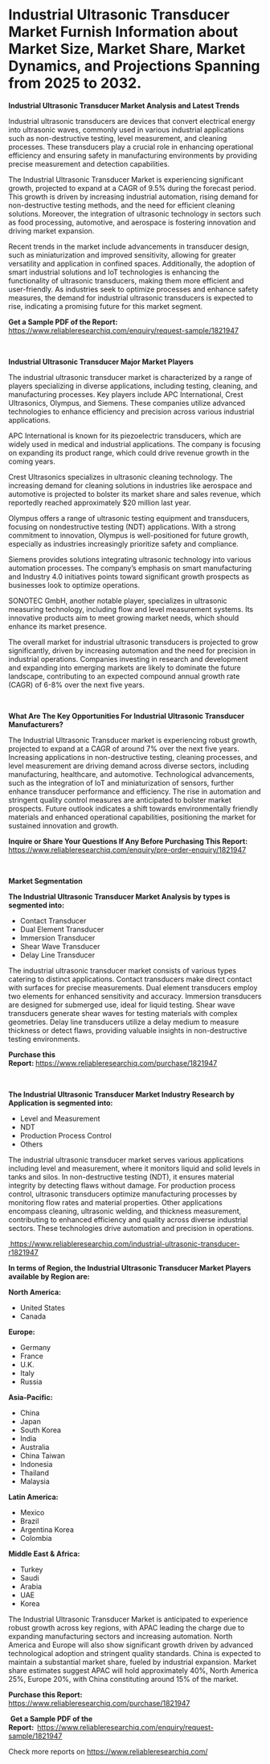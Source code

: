 <p><h1>Industrial Ultrasonic Transducer Market Furnish Information about Market Size, Market Share, Market Dynamics, and Projections Spanning from 2025 to 2032.</h1></p><p><strong>Industrial Ultrasonic Transducer Market Analysis and Latest Trends</strong></p>
<p><p>Industrial ultrasonic transducers are devices that convert electrical energy into ultrasonic waves, commonly used in various industrial applications such as non-destructive testing, level measurement, and cleaning processes. These transducers play a crucial role in enhancing operational efficiency and ensuring safety in manufacturing environments by providing precise measurement and detection capabilities.</p><p>The Industrial Ultrasonic Transducer Market is experiencing significant growth, projected to expand at a CAGR of 9.5% during the forecast period. This growth is driven by increasing industrial automation, rising demand for non-destructive testing methods, and the need for efficient cleaning solutions. Moreover, the integration of ultrasonic technology in sectors such as food processing, automotive, and aerospace is fostering innovation and driving market expansion.</p><p>Recent trends in the market include advancements in transducer design, such as miniaturization and improved sensitivity, allowing for greater versatility and application in confined spaces. Additionally, the adoption of smart industrial solutions and IoT technologies is enhancing the functionality of ultrasonic transducers, making them more efficient and user-friendly. As industries seek to optimize processes and enhance safety measures, the demand for industrial ultrasonic transducers is expected to rise, indicating a promising future for this market segment.</p></p>
<p><strong>Get a Sample PDF of the Report:&nbsp;</strong> <a href="https://www.reliableresearchiq.com/enquiry/request-sample/1821947?utm_campaign=2469&utm_medium=2&utm_source=Github&utm_content=ia&utm_term=09042025&utm_id=industrial-ultrasonic-transducer">https://www.reliableresearchiq.com/enquiry/request-sample/1821947</a></p>
<p>&nbsp;</p>
<p><strong>Industrial Ultrasonic Transducer Major Market Players</strong></p>
<p><p>The industrial ultrasonic transducer market is characterized by a range of players specializing in diverse applications, including testing, cleaning, and manufacturing processes. Key players include APC International, Crest Ultrasonics, Olympus, and Siemens. These companies utilize advanced technologies to enhance efficiency and precision across various industrial applications.</p><p>APC International is known for its piezoelectric transducers, which are widely used in medical and industrial applications. The company is focusing on expanding its product range, which could drive revenue growth in the coming years.</p><p>Crest Ultrasonics specializes in ultrasonic cleaning technology. The increasing demand for cleaning solutions in industries like aerospace and automotive is projected to bolster its market share and sales revenue, which reportedly reached approximately $20 million last year.</p><p>Olympus offers a range of ultrasonic testing equipment and transducers, focusing on nondestructive testing (NDT) applications. With a strong commitment to innovation, Olympus is well-positioned for future growth, especially as industries increasingly prioritize safety and compliance.</p><p>Siemens provides solutions integrating ultrasonic technology into various automation processes. The company’s emphasis on smart manufacturing and Industry 4.0 initiatives points toward significant growth prospects as businesses look to optimize operations.</p><p>SONOTEC GmbH, another notable player, specializes in ultrasonic measuring technology, including flow and level measurement systems. Its innovative products aim to meet growing market needs, which should enhance its market presence.</p><p>The overall market for industrial ultrasonic transducers is projected to grow significantly, driven by increasing automation and the need for precision in industrial operations. Companies investing in research and development and expanding into emerging markets are likely to dominate the future landscape, contributing to an expected compound annual growth rate (CAGR) of 6-8% over the next five years.</p></p>
<p>&nbsp;</p>
<p><strong>What Are The Key Opportunities For Industrial Ultrasonic Transducer Manufacturers?</strong></p>
<p><p>The Industrial Ultrasonic Transducer market is experiencing robust growth, projected to expand at a CAGR of around 7% over the next five years. Increasing applications in non-destructive testing, cleaning processes, and level measurement are driving demand across diverse sectors, including manufacturing, healthcare, and automotive. Technological advancements, such as the integration of IoT and miniaturization of sensors, further enhance transducer performance and efficiency. The rise in automation and stringent quality control measures are anticipated to bolster market prospects. Future outlook indicates a shift towards environmentally friendly materials and enhanced operational capabilities, positioning the market for sustained innovation and growth.</p></p>
<p><strong>Inquire or Share Your Questions If Any Before Purchasing This Report:</strong> <a href="https://www.reliableresearchiq.com/enquiry/pre-order-enquiry/1821947?utm_campaign=2469&utm_medium=2&utm_source=Github&utm_content=ia&utm_term=09042025&utm_id=industrial-ultrasonic-transducer">https://www.reliableresearchiq.com/enquiry/pre-order-enquiry/1821947</a></p>
<p>&nbsp;</p>
<p><strong>Market Segmentation</strong></p>
<p><strong>The Industrial Ultrasonic Transducer Market Analysis by types is segmented into:</strong></p>
<p><ul><li>Contact Transducer</li><li>Dual Element Transducer</li><li>Immersion Transducer</li><li>Shear Wave Transducer</li><li>Delay Line Transducer</li></ul></p>
<p><p>The industrial ultrasonic transducer market consists of various types catering to distinct applications. Contact transducers make direct contact with surfaces for precise measurements. Dual element transducers employ two elements for enhanced sensitivity and accuracy. Immersion transducers are designed for submerged use, ideal for liquid testing. Shear wave transducers generate shear waves for testing materials with complex geometries. Delay line transducers utilize a delay medium to measure thickness or detect flaws, providing valuable insights in non-destructive testing environments.</p></p>
<p><strong>Purchase this Report:&nbsp;</strong><a href="https://www.reliableresearchiq.com/purchase/1821947?utm_campaign=2469&utm_medium=2&utm_source=Github&utm_content=ia&utm_term=09042025&utm_id=industrial-ultrasonic-transducer">https://www.reliableresearchiq.com/purchase/1821947</a></p>
<p>&nbsp;</p>
<p><strong>The Industrial Ultrasonic Transducer Market Industry Research by Application is segmented into:</strong></p>
<p><ul><li>Level and Measurement</li><li>NDT</li><li>Production Process Control</li><li>Others</li></ul></p>
<p><p>The industrial ultrasonic transducer market serves various applications including level and measurement, where it monitors liquid and solid levels in tanks and silos. In non-destructive testing (NDT), it ensures material integrity by detecting flaws without damage. For production process control, ultrasonic transducers optimize manufacturing processes by monitoring flow rates and material properties. Other applications encompass cleaning, ultrasonic welding, and thickness measurement, contributing to enhanced efficiency and quality across diverse industrial sectors. These technologies drive automation and precision in operations.</p></p>
<p><a href="https://www.reliableresearchiq.com/industrial-ultrasonic-transducer-r1821947?utm_campaign=2469&utm_medium=2&utm_source=Github&utm_content=ia&utm_term=09042025&utm_id=industrial-ultrasonic-transducer">&nbsp;https://www.reliableresearchiq.com/industrial-ultrasonic-transducer-r1821947</a></p>
<p><strong>In terms of Region, the Industrial Ultrasonic Transducer Market Players available by Region are:</strong></p>
<p>
    <p> <strong> North America: </strong>
        <ul>
            <li>United States</li>
            <li>Canada</li>
        </ul>
        </p> 
    <p> <strong> Europe: </strong>
        <ul>
            <li>Germany</li>
            <li>France</li>
            <li>U.K.</li>
            <li>Italy</li>
            <li>Russia</li>
        </ul>
        </p> 
    <p> <strong> Asia-Pacific: </strong>
        <ul>
            <li>China</li>
            <li>Japan</li>
            <li>South Korea</li>
            <li>India</li>
            <li>Australia</li>
            <li>China Taiwan</li>
            <li>Indonesia</li>
            <li>Thailand</li>
            <li>Malaysia</li>
        </ul>
        </p> 
    <p> <strong> Latin America: </strong>
        <ul>
            <li>Mexico</li>
            <li>Brazil</li>
            <li>Argentina Korea</li>
            <li>Colombia</li>
        </ul>
        </p> 
    <p> <strong> Middle East & Africa: </strong>
        <ul>
            <li>Turkey</li>
            <li>Saudi</li>
            <li>Arabia</li>
            <li>UAE</li>
            <li>Korea</li>
        </ul>
    </p>
    </p>
<p><p>The Industrial Ultrasonic Transducer Market is anticipated to experience robust growth across key regions, with APAC leading the charge due to expanding manufacturing sectors and increasing automation. North America and Europe will also show significant growth driven by advanced technological adoption and stringent quality standards. China is expected to maintain a substantial market share, fueled by industrial expansion. Market share estimates suggest APAC will hold approximately 40%, North America 25%, Europe 20%, with China constituting around 15% of the market.</p></p>
<p><strong>Purchase this Report: </strong><a href="https://www.reliableresearchiq.com/purchase/1821947?utm_campaign=2469&utm_medium=2&utm_source=Github&utm_content=ia&utm_term=09042025&utm_id=industrial-ultrasonic-transducer">https://www.reliableresearchiq.com/purchase/1821947</a></p>
<p>&nbsp;<strong>Get a Sample PDF of the Report:&nbsp;&nbsp;</strong><a href="https://www.reliableresearchiq.com/enquiry/request-sample/1821947?utm_campaign=2469&utm_medium=2&utm_source=Github&utm_content=ia&utm_term=09042025&utm_id=industrial-ultrasonic-transducer">https://www.reliableresearchiq.com/enquiry/request-sample/1821947</a></p>
<p><strong></strong></p>
<p>Check more reports on <a href="https://www.reliableresearchiq.com/?utm_campaign=2469&utm_medium=2&utm_source=Github&utm_content=ia&utm_term=09042025&utm_id=industrial-ultrasonic-transducer">https://www.reliableresearchiq.com/</a></p>